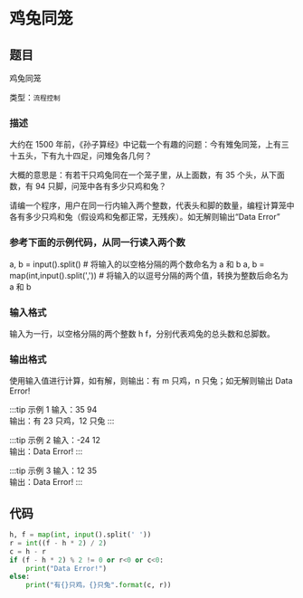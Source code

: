 # 鸡兔同笼

## 题目

鸡兔同笼

类型：`流程控制`

### 描述

大约在 1500 年前，《孙子算经》中记载一个有趣的问题：今有雉兔同笼，上有三十五头，下有九十四足，问雉兔各几何？

大概的意思是：有若干只鸡兔同在一个笼子里，从上面数，有 35 个头，从下面数，有 94 只脚，问笼中各有多少只鸡和兔？

请编一个程序，用户在同一行内输入两个整数，代表头和脚的数量，编程计算笼中各有多少只鸡和兔（假设鸡和兔都正常，无残疾）。如无解则输出“Data Error”

### 参考下面的示例代码，从同一行读入两个数

a, b = input().split() # 将输入的以空格分隔的两个数命名为 a 和 b
a, b = map(int,input().split(',')) # 将输入的以逗号分隔的两个值，转换为整数后命名为 a 和 b

### 输入格式

输入为一行，以空格分隔的两个整数 h f，分别代表鸡兔的总头数和总脚数。

### 输出格式

使用输入值进行计算，如有解，则输出：有 m 只鸡，n 只兔；如无解则输出 Data Error!

:::tip 示例 1
输入：35 94  
输出：有 23 只鸡，12 只兔
:::

:::tip 示例 2
输入：-24 12  
输出：Data Error!
:::

:::tip 示例 3
输入：12 35  
输出：Data Error!
:::

## 代码

```python
h, f = map(int, input().split(' '))
r = int((f - h * 2) / 2)
c = h - r
if (f - h * 2) % 2 != 0 or r<0 or c<0:
    print("Data Error!")
else:
    print("有{}只鸡，{}只兔".format(c, r))
```
